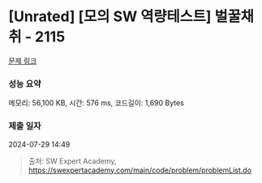 # [Unrated] [모의 SW 역량테스트] 벌꿀채취 - 2115 

[문제 링크](https://swexpertacademy.com/main/code/problem/problemDetail.do?contestProbId=AV5V4A46AdIDFAWu) 

### 성능 요약

메모리: 56,100 KB, 시간: 576 ms, 코드길이: 1,690 Bytes

### 제출 일자

2024-07-29 14:49



> 출처: SW Expert Academy, https://swexpertacademy.com/main/code/problem/problemList.do